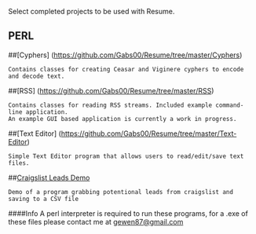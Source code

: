 Select completed projects to be used with Resume.
  
PERL
----
##[Cyphers] (https://github.com/Gabs00/Resume/tree/master/Cyphers)

  
    Contains classes for creating Ceasar and Viginere cyphers to encode and decode text.
  
##[RSS] (https://github.com/Gabs00/Resume/tree/master/RSS)

  
    Contains classes for reading RSS streams. Included example command-line application. 
    An example GUI based application is currently a work in progress.
  
##[Text Editor] (https://github.com/Gabs00/Resume/tree/master/Text-Editor)

  
    Simple Text Editor program that allows users to read/edit/save text files.
    
##[Craigslist Leads Demo](https://github.com/Gabs00/Resume/tree/master/Leads)

  
    Demo of a program grabbing potentional leads from craigslist and saving to a CSV file
    
  
####Info
A perl interpreter is required to run these programs, for a .exe of these files please contact me at gewen87@gmail.com
